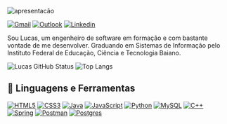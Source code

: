 ![apresentacão](name.jpeg)

[![Gmail](https://img.shields.io/badge/Gmail-D14836?style=for-the-badge&logo=gmail&logoColor=white)](mailto:luska.soliver7@gmail.com)
[![Outlook](https://img.shields.io/badge/Microsoft_Outlook-0078D4?style=for-the-badge&logo=microsoft-outlook&logoColor=white)](mailto:lucassdeoliveira@outlook.com.br)
[![Linkedin](https://img.shields.io/badge/LinkedIn-0077B5?style=for-the-badge&logo=linkedin&logoColor=white)](https://www.linkedin.com/in/lucas-de-oliveira-b39b41206/)

Sou Lucas, um engenheiro de software em formação e com bastante vontade de me desenvolver. Graduando em Sistemas de Informação pelo Instituto Federal de Educação, Ciência e Tecnologia Baiano.

![Lucas GitHub Status](https://github-readme-stats.vercel.app/api?username=lucassoliveiraa&show_icons=true&theme=vue)
![Top Langs](https://github-readme-stats.vercel.app/api/top-langs/?username=lucassoliveiraa&layout=compact&theme=vue)

## 💼 Linguagens e Ferramentas

[![HTML5](https://img.shields.io/badge/html5-%23E34F26.svg?style=for-the-badge&logo=html5&logoColor=white)](https://www.w3schools.com/html/default.asp)
[![CSS3](https://img.shields.io/badge/css3-%231572B6.svg?style=for-the-badge&logo=css3&logoColor=white)](https://www.w3schools.com/css/default.asp)
[![Java](https://img.shields.io/badge/java-%23ED8B00.svg?style=for-the-badge&logo=openjdk&logoColor=white)](https://www.java.com/pt-BR/)
[![JavaScript](https://img.shields.io/badge/javascript-%23323330.svg?style=for-the-badge&logo=javascript&logoColor=%23F7DF1E)](https://developer.mozilla.org/pt-BR/docs/Web/JavaScript)
[![Python](https://img.shields.io/badge/python-3670A0?style=for-the-badge&logo=python&logoColor=black)](https://www.python.org/)
[![MySQL](https://img.shields.io/badge/mysql-%2300f.svg?style=for-the-badge&logo=mysql&logoColor=black)](https://www.mysql.com/)
[![C++](https://img.shields.io/badge/c++-%2300599C.svg?style=for-the-badge&logo=c%2B%2B&logoColor=white)](https://learn.microsoft.com/pt-br/cpp/cpp/?view=msvc-170)
[![Spring](https://img.shields.io/badge/spring-%236DB33F.svg?style=for-the-badge&logo=spring&logoColor=white)](https://spring.io/)
[![Postman](https://img.shields.io/badge/Postman-FF6C37?style=for-the-badge&logo=postman&logoColor=white)](https://www.postman.com/)
[![Postgres](https://img.shields.io/badge/postgres-%23316192.svg?style=for-the-badge&logo=postgresql&logoColor=white)](https://www.postgresql.org/)

